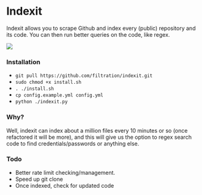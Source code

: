 # Indexit

Indexit allows you to scrape Github and index every (public) repository and its code. You can then run better queries on the code, like regex.

<img src="https://i.imgur.com/8oGzPY6.png">

### Installation

- ``` git pull https://github.com/filtration/indexit.git ```
- ``` sudo chmod +x install.sh  ```
- ``` . ./install.sh ```
- ``` cp config.example.yml config.yml ```
- ``` python ./indexit.py  ```

### Why?

Well, indexit can index about a million files every 10 minutes or so (once refactored it will be more), and this will give us the option to regex search code to find credentials/passwords or anything else.

### Todo

- Better rate limit checking/management.
- Speed up git clone
- Once indexed, check for updated code